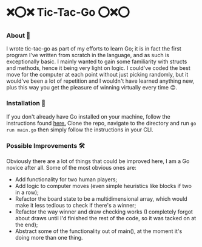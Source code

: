 # ❌⭕❌ Tic-Tac-Go ⭕❌⭕

### About 📑

I wrote tic-tac-go as part of my efforts to learn Go; it is in fact the
first program I've written from scratch in the language, and as such is
exceptionally basic. I mainly wanted to gain some familiarity with structs
and methods, hence it being very light on logic. I could've coded the
best move for the computer at each point without just picking randomly,
but it would've been a lot of repetition and I wouldn't have learned
anything new, plus this way you get the pleasure of winning virtually
every time 😊.

### Installation 🚀

If you don't already have Go installed on your machine, follow the
instructions found [here.](https://golang.org/doc/install) Clone the repo, navigate to the directory and run ```go run main.go``` then simply follow the instructions
in your CLI.

### Possible Improvements 🛠

Obviously there are a lot of things that could be improved here, I am a Go novice after all.
Some of the most obvious ones are:

- Add functionality for two human players;
- Add logic to computer moves (even simple heuristics like blocks if two in a row);
- Refactor the board state to be a multidimensional array, which would make it less tedious to check if there's a winner;
- Refactor the way winner and draw checking works (I completely forgot about draws until I'd finished the rest of the code, so it was tacked on at the end);
- Abstract some of the functionality out of main(), at the moment it's doing more than one thing.